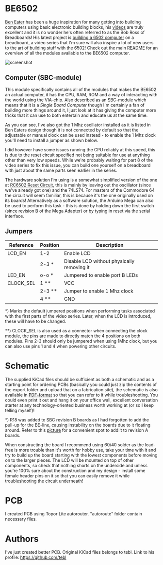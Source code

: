 # BE6502
[Ben Eater](https://eater.net/) has been a huge inspiration for many getting into building computers using basic electronic building blocks, his [videos](https://www.youtube.com/user/eaterbc) are truly excellent and it is no wonder he's often referred to as the Bob Ross of Breadboards! His latest project is [building a 6502 computer](https://eater.net/6502) on a breadboard, a video series that I'm sure will also inspire a lot of new users to the art of building stuff with the 6502! Check out the main [README](https://github.com/tebl/BE6502) for an overview of all the modules available to the BE6502 computer.

![screenshot](screenshot.png)

## Computer (SBC-module)
This module specifically contains all of the modules that makes the BE6502 an actual computer, it has the CPU, RAM, ROM and a way of interacting with the world using the VIA-chip. Also described as an SBC-module which means that it is a *Single Board Computer* though I'm certainly a fan of building more things around it, I just look at it has giving the computer more tricks that it can use to both entertain and educate us at the same time.

As you can see, I've also got the 1 Mhz oscillator installed as it is listed in Ben Eaters design though it is not connected by default so that the adjustable or manual clock can be used instead - to enable the 1 Mhz clock you'll need to install a jumper as shown below.

I did however have some issues running the CPU reliably at this speed, this is due to the reset circuit specified not being suitable for use at anything other than very low speeds. While we're probably waiting for part 8 of the video series to fix this issue, you can build one yourself on a breadboard with just about the same parts seen earlier in the series.

The hardware solution I'm using is a somewhat simplified version of the one at [RC6502 Reset Circuit](https://github.com/tebl/RC6502-Apple-1-Replica/tree/master/RC6502%20Reset%20Circuit), this is mainly by leaving out the oscillator (since we've already got one) and the 74LS74. For masters of the Commodore 64 the circuit will seem familiar, this is because it's the one originally used on its boards! Alternatively as a software solution, the Arduino Mega can also be used to perform this task - this is done by holding down the first switch (since revision B of the Mega Adapter) or by typing in reset via the serial interface.

## Jumpers
| Reference | Position | Description                                        |
| --------- | -------- | -------------------------------------------------- |
| LCD_EN    | 1-2      | Enable LCD                                         |
|           | 2-3 *    | Disable LCD without physically removing it         |
| LED_EN    | o-o *    | Jumpered to enable port B LEDs                     |
| CLOCK_SEL | 1   **   | VCC                                                |
|           | 2-3 **   | Jumper to enable 1 Mhz clock                       |
|           | 4   **   | GND                                                |

*) Marks the default jumpered positions when performing tasks associated with the first parts of the video series. Later, when the LCD is introduced, these will have to be changed.

**) CLOCK_SEL is also used as a connector when connecting the clock module, the pins are made to directly match the 4 positions on both modules. Pins 2-3 should only be jumpered when using 1Mhz clock, but you can also use pins 1 and 4 when powering other circuits. 


# Schematic
The supplied KiCad files should be sufficient as both a schematic and as a starting point for ordering PCBs (basically you could just zip the contents of the export folder and upload that on a fabrication site), the schematic is also available in [PDF-format](https://github.com/tebl/BE6502/raw/master/BE6502%20SBC/export/BE6502%20SBC.pdf) so that you can refer to it while troubleshooting. You could even print it out and hang it on your office wall, excellent conversation starter at any technology-oriented business worth working at (or so I keep telling myself)!

*) R18 was added to SBC revision B boards as I had forgotten to add the pull-up for the BE-line, causing instability on the boards due to it floating around. Refer to this [picture](https://github.com/tebl/BE6502-Build-a-65c02-computer/raw/master/gallery/2020-02-16%2015.50.14-1.jpg) for a convenient spot to add it to revision A boards.

When constructing the board I recommend using 60/40 solder as the lead-free is more trouble than it's worth for hobby use, take your time with it and try to build up the board starting with the lowest components before moving on to the larger pieces. The LCD will be mounted on top of other components, so check that nothing shorts on the underside and unless you're 100% sure about the construction and my design - install some female header pins on it so that you can easily remove it while troubleshooting the circuit underneath!

# PCB
I created PCB using Topor Lite autorouter. "autoroute" folder contain necessary files. 

# Authors
I've just created better PCB. Original KiCad files belongs to tebl. Link to his profile: https://github.com/tebl
